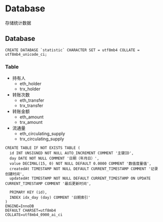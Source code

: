 # Database

存储统计数据 

## Database

```
CREATE DATABASE `statistic` CHARACTER SET = utf8mb4 COLLATE = utf8mb4_unicode_ci;
```

### Table

- 持有人
  - eth_holder
  - trx_holder
- 转账次数
  - eth_transfer
  - trx_transfer
- 转账金额
  - eth_amount
  - trx_amount
- 流通量
  - eth_circulating_supply
  - trx_circulating_supply

```
CREATE TABLE IF NOT EXISTS TABLE (
  id INT UNSIGNED NOT NULL AUTO_INCREMENT COMMENT '主键ID',
  day DATE NOT NULL COMMENT '日期（年月日）',
  value DECIMAL(15, 0) NOT NULL DEFAULT 0.0000 COMMENT '数值度量值',
  createdAt TIMESTAMP NOT NULL DEFAULT CURRENT_TIMESTAMP COMMENT '记录创建时间',
  updatedAt TIMESTAMP NOT NULL DEFAULT CURRENT_TIMESTAMP ON UPDATE CURRENT_TIMESTAMP COMMENT '最后更新时间',
  
  PRIMARY KEY (id),
  INDEX idx_day (day) COMMENT '日期索引'
) 
ENGINE=InnoDB 
DEFAULT CHARSET=utf8mb4 
COLLATE=utf8mb4_0900_ai_ci
```
